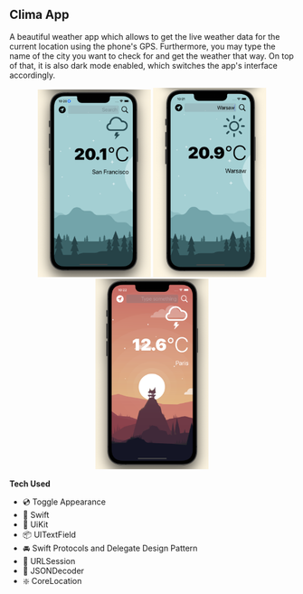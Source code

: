 
## Clima App
A beautiful weather app which allows to get the live weather data for the current location using the phone's GPS. Furthermore, you may type the name of the city you want to check for and get the weather  that way. On top of that, it is also dark mode enabled, which switches the app's interface accordingly.

<p align="center">
 <img src="https://github.com/niyazovdaulet/portfolio/blob/master/Clima%20-%201.png", width="200"/>
<img src="https://github.com/niyazovdaulet/portfolio/blob/master/Clima%20-%202.png", width="200"/>
<img src="https://github.com/niyazovdaulet/portfolio/blob/master/Clima%20-%203.png", width="200"/>
</p>



**Tech Used**
- 💿 Toggle Appearance
- 🎨 Swift
- 🏦 UiKit
- 📦 UITextField
- 🚘 Swift Protocols and Delegate Design Pattern
- 📇 URLSession
- 🔲 JSONDecoder
- ❇️  CoreLocation
